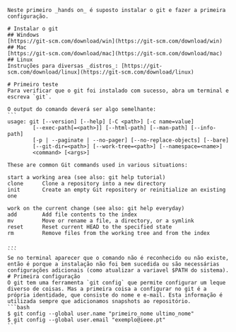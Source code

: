     Neste primeiro _hands on_ é suposto instalar o git e fazer a primeira configuração.

    # Instalar o git
    ## Windows
    [https://git-scm.com/download/win](https://git-scm.com/download/win)
    ## Mac
    [https://git-scm.com/download/mac](https://git-scm.com/download/mac)
    ## Linux
    Instruções para diversas _distros_: [https://git-scm.com/download/linux](https://git-scm.com/download/linux)

    # Primeiro teste
    Para verificar que o git foi instalado com sucesso, abra um terminal e escreva `git`.

    O output do comando deverá ser algo semelhante:
    ```
    usage: git [--version] [--help] [-C <path>] [-c name=value]
            [--exec-path[=<path>]] [--html-path] [--man-path] [--info-path]
            [-p | --paginate | --no-pager] [--no-replace-objects] [--bare]
            [--git-dir=<path>] [--work-tree=<path>] [--namespace=<name>]
            <command> [<args>]

    These are common Git commands used in various situations:

    start a working area (see also: git help tutorial)
    clone      Clone a repository into a new directory
    init       Create an empty Git repository or reinitialize an existing one

    work on the current change (see also: git help everyday)
    add        Add file contents to the index
    mv         Move or rename a file, a directory, or a symlink
    reset      Reset current HEAD to the specified state
    rm         Remove files from the working tree and from the index

    ...
    ```
    Se no terminal aparecer que o comando não é reconhecido ou não existe, então é porque a instalação não foi bem sucedida ou são necessárias configurações adicionais (como atualizar a variavel $PATH do sistema).
    # Primeira configuração
    O git tem uma ferramenta `git config` que permite configurar um leque diverso de coisas. Mas a primeira coisa a configurar no git é a própria identidade, que consiste do nome e e-mail. Esta informação é utilizada sempre que adicionamos snapshots ao repositório.
    ```bash
    $ git config --global user.name "primeiro_nome ultimo_nome"
    $ git config --global user.email "exemplo@ieee.pt"
    ```
